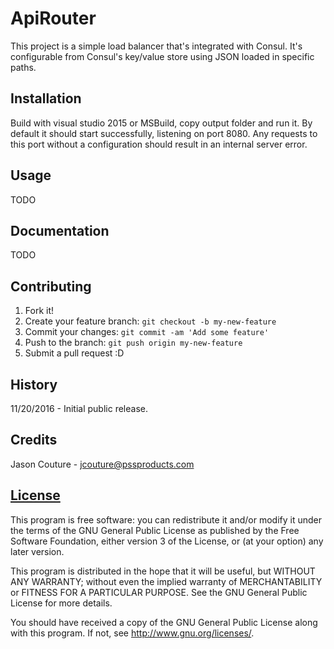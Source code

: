 # ApiRouter

This project is a simple load balancer that's integrated with Consul. It's configurable from Consul's key/value store using JSON loaded in specific paths.

## Installation

Build with visual studio 2015 or MSBuild, copy output folder and run it. By default it should start successfully, listening on port 8080. Any requests to this port without a configuration should result in an internal server error.

## Usage

TODO

## Documentation

TODO

## Contributing

1. Fork it!
2. Create your feature branch: `git checkout -b my-new-feature`
3. Commit your changes: `git commit -am 'Add some feature'`
4. Push to the branch: `git push origin my-new-feature`
5. Submit a pull request :D

## History

11/20/2016 - Initial public release.

## Credits

Jason Couture - jcouture@pssproducts.com

## [License](LICENSE.md)
This program is free software: you can redistribute it and/or modify
it under the terms of the GNU General Public License as published by
the Free Software Foundation, either version 3 of the License, or
(at your option) any later version.

This program is distributed in the hope that it will be useful,
but WITHOUT ANY WARRANTY; without even the implied warranty of
MERCHANTABILITY or FITNESS FOR A PARTICULAR PURPOSE.  See the
GNU General Public License for more details.

You should have received a copy of the GNU General Public License
along with this program.  If not, see <http://www.gnu.org/licenses/>.
